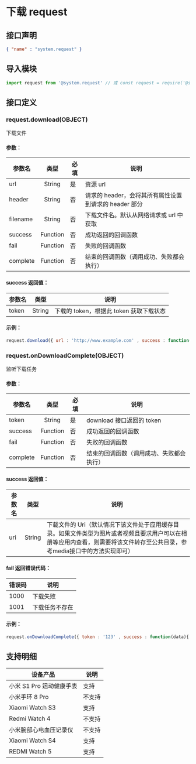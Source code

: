 <!-- 源地址: https://iot.mi.com/vela/quickapp/zh/features/network/request.html -->

# 下载 request

## 接口声明
```json
{ "name" : "system.request" }
```

## 导入模块
```javascript
import request from '@system.request' // 或 const request = require('@system.request')
```

## 接口定义

### request.download(OBJECT)

下载文件

#### 参数：

参数名 | 类型 | 必填 | 说明  
---|:---:|---|---  
url | String | 是 | 资源 url  
header | String | 否 | 请求的 header，会将其所有属性设置到请求的 header 部分  
filename | String | 否 | 下载文件名。默认从网络请求或 url 中获取  
success | Function | 否 | 成功返回的回调函数  
fail | Function | 否 | 失败的回调函数  
complete | Function | 否 | 结束的回调函数（调用成功、失败都会执行）  
  
#### success 返回值：

参数名 | 类型 | 说明  
---|:---:|---  
token | String | 下载的 token，根据此 token 获取下载状态  
  
#### 示例：
```javascript
request.download({ url : 'http://www.example.com' , success : function(data){ console.log(` handling success ${ data.token } `)} , fail : function(data , code){ console.log(` handling fail, code = ${ code } `)} })
```

### request.onDownloadComplete(OBJECT)

监听下载任务

#### 参数：

参数名 | 类型 | 必填 | 说明  
---|:---:|---|---  
token | String | 是 | download 接口返回的 token  
success | Function | 否 | 成功返回的回调函数  
fail | Function | 否 | 失败的回调函数  
complete | Function | 否 | 结束的回调函数（调用成功、失败都会执行）  
  
#### success 返回值：

参数名 | 类型 | 说明  
---|:---:|---  
uri | String | 下载文件的 Uri（默认情况下该文件处于应用缓存目录。如果文件类型为图片或者视频且要求用户可以在相册等应用内查看，则需要将该文件转存至公共目录，参考media接口中的方法实现即可）  
  
#### fail 返回错误代码：

错误码 | 说明  
---|---  
1000 | 下载失败  
1001 | 下载任务不存在  
  
#### 示例：
```javascript
request.onDownloadComplete({ token : '123' , success : function(data){ console.log(` handling success ${ data.uri } `)} , fail : function(data , code){ console.log(` handling fail, code = ${ code } `)} })
```

## 支持明细

设备产品 | 说明  
---|---  
小米 S1 Pro 运动健康手表 | 支持  
小米手环 8 Pro | 不支持  
Xiaomi Watch S3 | 支持  
Redmi Watch 4 | 不支持  
小米腕部心电血压记录仪 | 不支持  
Xiaomi Watch S4 | 支持  
REDMI Watch 5 | 支持

